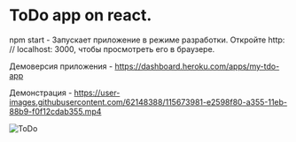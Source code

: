 # ToDo app on react.

npm start -  Запускает приложение в режиме разработки.
Откройте http: // localhost: 3000, чтобы просмотреть его в браузере.



Демоверсия приложения - https://dashboard.heroku.com/apps/my-tdo-app

Демонстрация - https://user-images.githubusercontent.com/62148388/115673981-e2598f80-a355-11eb-88b9-f0f12cdab355.mp4

![ToDo](https://user-images.githubusercontent.com/62148388/115674775-ac68db00-a356-11eb-9477-896c175a02cd.png)

